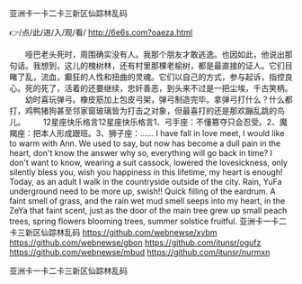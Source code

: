 
亚洲卡一卡二卡三新区仙踪林乱码




👉/点/此/进/入/观/看/ http://6e6s.com?oaeza.html




　　哑巴老头死时，周围确实没有人。我那个朋友才敢逃逸。也因如此，他说出那句话。我想到，这儿的槐树林，还有村里那棵老榆树，都是最直接的证人。它们目睹了乱，流血，癫狂的人性和扭曲的灵魂。它们以自己的方式，参与起诉，指控良心。死的死了，活着的还要继续，忠奸善恶，到头来不过是一把尘埃，千古笑柄。
　　幼时喜玩弹弓。橡皮筋加上包皮弓架，弹弓制造完毕。拿弹弓打什么？什么都打，鸡鸭猪狗甚至邻家窗玻璃皆为打击之对象，但最喜打的还是那欢蹦乱跳的鸟儿。
　　12星座快乐格言12星座快乐格言1、弓手座：不懂篡夺只会忍受。2、魔羯座：把本人形成跟班。3、狮子座：……
I have fall in love meet, I would like to warm with Ann.
We used to say, but now has become a dull pain in the heart, don't know the answer why so, everything will go back in time?
I don't want to know, wearing a suit cassock, lowered the lovesickness, only silently bless you, wish you happiness in this lifetime, my heart is enough!
Today, as an adult I walk in the countryside outside of the city.
Rain, YuFa underground need to be more up, swish!! Quick filling of the eardrum.
A faint smell of grass, and the rain wet mud smell seeps into my heart, in the ZeYa that faint scent, just as the door of the main tree grew up small peach trees, spring flowers blooming trees, summer solstice fruitful.
亚洲卡一卡二卡三新区仙踪林乱码 https://github.com/webnewse/xybm
https://github.com/webnewse/gbon
https://github.com/itunsr/ogufz
https://github.com/webnewse/mbud
https://github.com/itunsr/nurmxn





亚洲卡一卡二卡三新区仙踪林乱码
